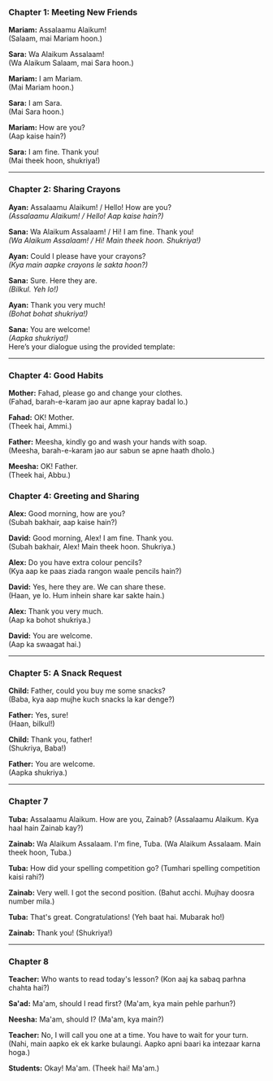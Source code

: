 ### **Chapter 1: Meeting New Friends**  

**Mariam:** Assalaamu Alaikum!  
(Salaam, mai Mariam hoon.)  

**Sara:** Wa Alaikum Assalaam!  
(Wa Alaikum Salaam, mai Sara hoon.)  

**Mariam:** I am Mariam.  
(Mai Mariam hoon.)  

**Sara:** I am Sara.  
(Mai Sara hoon.)  

**Mariam:** How are you?  
(Aap kaise hain?)  

**Sara:** I am fine. Thank you!  
(Mai theek hoon, shukriya!)

---

### **Chapter 2: Sharing Crayons**  

**Ayan:** Assalaamu Alaikum! / Hello! How are you?  
*(Assalaamu Alaikum! / Hello! Aap kaise hain?)*  

**Sana:** Wa Alaikum Assalaam! / Hi! I am fine. Thank you!  
*(Wa Alaikum Assalaam! / Hi! Main theek hoon. Shukriya!)*  

**Ayan:** Could I please have your crayons?  
*(Kya main aapke crayons le sakta hoon?)*  

**Sana:** Sure. Here they are.  
*(Bilkul. Yeh lo!)*  

**Ayan:** Thank you very much!  
*(Bohat bohat shukriya!)*  

**Sana:** You are welcome!  
*(Aapka shukriya!)*  
Here’s your dialogue using the provided template:

---

### **Chapter 4: Good Habits**  

**Mother:** Fahad, please go and change your clothes.  
(Fahad, barah-e-karam jao aur apne kapray badal lo.)  

**Fahad:** OK! Mother.  
(Theek hai, Ammi.)  

**Father:** Meesha, kindly go and wash your hands with soap.  
(Meesha, barah-e-karam jao aur sabun se apne haath dholo.)  

**Meesha:** OK! Father.  
(Theek hai, Abbu.)  


### **Chapter 4: Greeting and Sharing**  

**Alex:** Good morning, how are you?  
(Subah bakhair, aap kaise hain?)  

**David:** Good morning, Alex! I am fine. Thank you.  
(Subah bakhair, Alex! Main theek hoon. Shukriya.)  

**Alex:** Do you have extra colour pencils?  
(Kya aap ke paas ziada rangon waale pencils hain?)  

**David:** Yes, here they are. We can share these.  
(Haan, ye lo. Hum inhein share kar sakte hain.)  

**Alex:** Thank you very much.  
(Aap ka bohot shukriya.)  

**David:** You are welcome.  
(Aap ka swaagat hai.)  

---


### **Chapter 5: A Snack Request**

**Child:** Father, could you buy me some snacks?  
(Baba, kya aap mujhe kuch snacks la kar denge?)  

**Father:** Yes, sure!  
(Haan, bilkul!)  

**Child:** Thank you, father!  
(Shukriya, Baba!)  

**Father:** You are welcome.  
(Aapka shukriya.)  

---

### **Chapter 7**

**Tuba:** Assalaamu Alaikum. How are you, Zainab?
(Assalaamu Alaikum. Kya haal hain Zainab kay?)

**Zainab:** Wa Alaikum Assalaam. I'm fine, Tuba.
(Wa Alaikum Assalaam. Main theek hoon, Tuba.)

**Tuba:** How did your spelling competition go?
(Tumhari spelling competition kaisi rahi?)

**Zainab:** Very well. I got the second position.
(Bahut acchi. Mujhay doosra number mila.)

**Tuba:** That's great. Congratulations!
(Yeh baat hai. Mubarak ho!)

**Zainab:** Thank you!
(Shukriya!)

---

### **Chapter 8**

**Teacher:** Who wants to read today's lesson?
(Kon aaj ka sabaq parhna chahta hai?)

**Sa'ad:** Ma'am, should I read first?
(Ma'am, kya main pehle parhun?)

**Neesha:** Ma'am, should I?
(Ma'am, kya main?)

**Teacher:** No, I will call you one at a time. You have to wait for your turn.
(Nahi, main aapko ek ek karke bulaungi. Aapko apni baari ka intezaar karna hoga.)

**Students:** Okay! Ma'am.
(Theek hai! Ma'am.)
